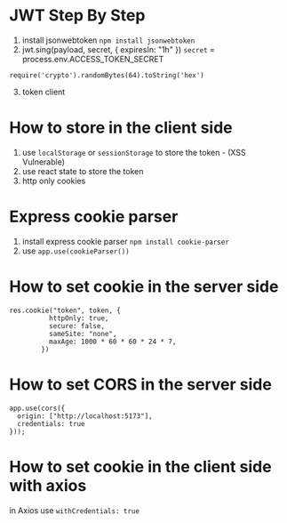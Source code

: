 # JWT Step By Step

1. install jsonwebtoken
   `npm install jsonwebtoken`
2. jwt.sing(payload, secret, { expiresIn: "1h" })
   `secret` = process.env.ACCESS_TOKEN_SECRET

```code
require('crypto').randomBytes(64).toString('hex')
```

3. token client

# How to store in the client side

1. use `localStorage` or `sessionStorage` to store the token - (XSS Vulnerable)
2. use react state to store the token
3. http only cookies

# Express cookie parser

1. install express cookie parser
   `npm install cookie-parser`
2. use `app.use(cookieParser())`

# How to set cookie in the server side

```code
res.cookie("token", token, {
          httpOnly: true,
          secure: false,
          sameSite: "none",
          maxAge: 1000 * 60 * 60 * 24 * 7,
        })
```

# How to set CORS in the server side

```code
app.use(cors({
  origin: ["http://localhost:5173"],
  credentials: true
}));
```

# How to set cookie in the client side with axios

in Axios use `withCredentials: true`
